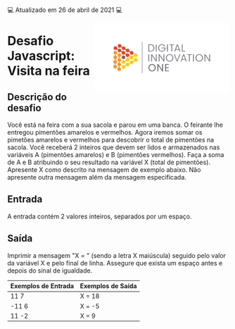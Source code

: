 :computer: Atualizado em 26 de abril de 2021 :computer:

<img align="right" alt="GIF" height="160px" src="https://github.com/rdeconti/rdeconti-resources/blob/main/Digital%20Innovation%20One%20-%20Logotipo.png" />

# Desafio Javascript: Visita na feira

## Descrição do desafio

Você está na feira com a sua sacola e parou em uma banca. O feirante lhe entregou pimentões amarelos e vermelhos. Agora iremos somar os pimetões amarelos e vermelhos para descobrir o total de pimentões na sacola. Você receberá 2 inteiros que devem ser lidos e armazenados nas variáveis A (pimentões amarelos) e B (pimentões vermelhos). Faça a soma de A e B atribuindo o seu resultado na variável X (total de pimentões). Apresente X como descrito na mensagem de exemplo abaixo. Não apresente outra mensagem além da mensagem especificada.

## Entrada

A entrada contém 2 valores inteiros, separados por um espaço.

## Saída

Imprimir a mensagem "X = " (sendo a letra X maiúscula) seguido pelo valor da variável X e pelo final de linha. Assegure que exista um espaço antes e depois do sinal de igualdade.

| Exemplos de Entrada | Exemplos de Saída |
| ------------------- | ----------------- |
| 11 7                | X = 18            |
| -11 6               | X = -5            |
| 11 -2               | X = 9             |
